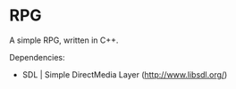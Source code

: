 RPG
===

A simple RPG, written in C++.

Dependencies:
- SDL | Simple DirectMedia Layer (http://www.libsdl.org/)